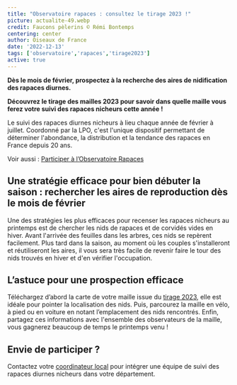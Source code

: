 ```yaml
---
title: "Observatoire rapaces : consultez le tirage 2023 !"
picture: actualite-49.webp
credit: Faucons pèlerins © Rémi Bontemps
centering: center
author: Oiseaux de France
date: '2022-12-13'
tags: ['observatoire','rapaces','tirage2023']
active: true
---
```


**Dès le mois de février, prospectez à la recherche des aires de nidification des rapaces diurnes.**

**Découvrez le tirage des mailles 2023 pour savoir dans quelle maille vous ferez votre suivi des rapaces nicheurs cette année !**

Le suivi des rapaces diurnes nicheurs à lieu chaque année de février à juillet. Coordonné par la LPO, c'est l'unique dispositif permettant de déterminer l'abondance, la distribution et la tendance des rapaces en France depuis 20 ans.

Voir aussi : [Participer à l’Observatoire Rapaces](https://www.oiseauxdefrance.org/get-involved/observatoire-rapaces#get-involved)

##  Une stratégie efficace pour bien débuter la saison : rechercher les aires de reproduction dès le mois de février 
Une des stratégies les plus efficaces pour recenser les rapaces nicheurs au printemps est de chercher les nids de rapaces et de corvidés vides en hiver. Avant l'arrivée des feuilles dans les arbres, ces nids se repèrent facilement. Plus tard dans la saison, au moment où les couples s'installeront et réutiliseront les aires, il vous sera très facile de revenir faire le tour des nids trouvés en hiver et d'en vérifier l'occupation.
 
## L’astuce pour une prospection efficace 

Téléchargez d’abord la carte de votre maille issue du [tirage 2023](http://observatoire-rapaces.lpo.fr/index.php?m_id=1164&a=N73#FN73), elle est idéale pour pointer la localisation des nids. Puis, parcourez la maille en vélo, à pied ou en voiture en notant l’emplacement des nids rencontrés. Enfin, partagez ces informations avec l'ensemble des observateurs de la maille, vous gagnerez beaucoup de temps le printemps venu !

## Envie de participer ? 
Contactez votre [coordinateur local](http://observatoire-rapaces.lpo.fr/index.php?m_id=1126) pour intégrer une équipe de suivi des rapaces diurnes nicheurs dans votre département.


